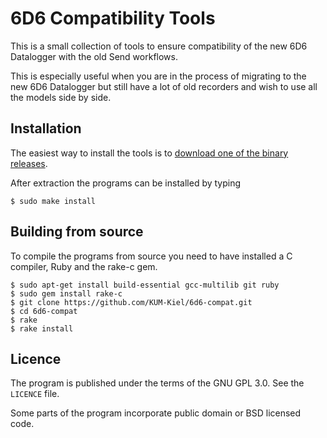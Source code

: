 # 6D6 Compatibility Tools

This is a small collection of tools to ensure compatibility of the new 6D6 Datalogger with the old Send workflows.

This is especially useful when you are in the process of migrating to the new 6D6 Datalogger but still have a lot of old recorders and wish to use all the models side by side.

## Installation

The easiest way to install the tools is to [download one of the binary releases](https://github.com/KUM-Kiel/6d6-compat/releases/latest).

After extraction the programs can be installed by typing

```text
$ sudo make install
```

## Building from source

To compile the programs from source you need to have installed a C compiler, Ruby and the rake-c gem.

```text
$ sudo apt-get install build-essential gcc-multilib git ruby
$ sudo gem install rake-c
$ git clone https://github.com/KUM-Kiel/6d6-compat.git
$ cd 6d6-compat
$ rake
$ rake install
```

## Licence

The program is published under the terms of the GNU GPL 3.0. See the `LICENCE` file.

Some parts of the program incorporate public domain or BSD licensed code.
